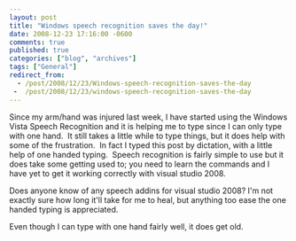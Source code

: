 ```yaml
---
layout: post
title: "Windows speech recognition saves the day!"
date: 2008-12-23 17:16:00 -0600
comments: true
published: true
categories: ["blog", "archives"]
tags: ["General"]
redirect_from: 
  - /post/2008/12/23/Windows-speech-recognition-saves-the-day
 -  /post/2008/12/23/windows-speech-recognition-saves-the-day
---
```

<!-- more -->
<p>
Since my arm/hand was injured last week, I have started using the Windows Vista Speech Recognition and it is helping me to type since I can only type with one hand.&nbsp; It still takes a little while to type things, but it does help with some of the frustration.&nbsp; In fact I typed this post by dictation, with a little help of one handed typing.&nbsp; Speech recognition is fairly simple to use but it does take some getting used to; you need to learn the commands and I have yet to get it working correctly with visual studio 2008.
</p>
<p>
Does anyone know of any speech addins for visual studio 2008? I&#39;m not exactly sure how long it&#39;ll take for me to heal, but anything too ease the one handed typing is appreciated.
</p>
<p>
Even though I can type with one hand fairly well, it does get old. 
</p>
